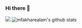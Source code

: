 ### Hi there 👋

<!--
**mfakharealam/mfakharealam** is a ✨ _special_ ✨ repository because its `README.md` (this file) appears on your GitHub profile.

Here are some ideas to get you started:

- 🔭 I’m currently working on ...
- 🌱 I’m currently learning ...
- 👯 I’m looking to collaborate on ...
- 🤔 I’m looking for help with ...
- 💬 Ask me about ...
- 📫 How to reach me: ...
- 😄 Pronouns: ...
- ⚡ Fun fact: ...
-->
![](https://komarev.com/ghpvc/?username=mfakharealam)
![mfakharealam's github stats](https://github-readme-stats.vercel.app/api?username=mfakharealam&show_icons=true&theme=dark)

